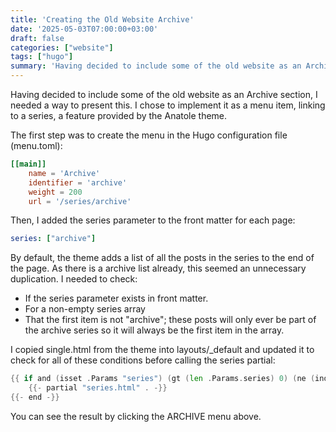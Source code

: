 ```yaml
---
title: 'Creating the Old Website Archive'
date: '2025-05-03T07:00:00+03:00'
draft: false
categories: ["website"]
tags: ["hugo"]
summary: 'Having decided to include some of the old website as an Archive section, I needed a way to present this. I chose to implement it as a menu item, linking to a series, a feature provided by the Anatole theme.'
---
```


Having decided to include some of the old website as an Archive section, I needed a way to present this. I chose to implement it as a menu item, linking to a series, a feature provided by the Anatole theme.

The first step was to create the menu in the Hugo configuration file (menu.toml):

```toml
[[main]]
    name = 'Archive'
    identifier = 'archive'
    weight = 200
    url = '/series/archive'
```

Then, I added the series parameter to the front matter for each page:

```yaml
series: ["archive"]
```

By default, the theme adds a list of all the posts in the series to the end of the page. As there is a archive list already, this seemed an unnecessary duplication. I needed to check:

- If the series parameter exists in front matter.
- For a non-empty series array
- That the first item is not "archive"; these posts will only ever be part of the archive series so it will always be the first item in the array.

I copied single.html from the theme into layouts/_default and updated it to check for all of these conditions before calling the series partial:

```go
{{ if and (isset .Params "series") (gt (len .Params.series) 0) (ne (index .Params.series 0) "archive") }}
    {{- partial "series.html" . -}}
{{- end -}}
```

You can see the result by clicking the ARCHIVE menu above.
